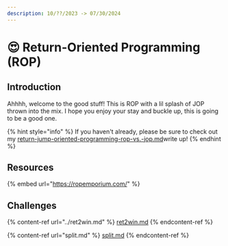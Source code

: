 ```yaml
---
description: 10/??/2023 -> 07/30/2024
---
```


# 😍 Return-Oriented Programming (ROP)

## Introduction

Ahhhh, welcome to the good stuff! This is ROP with a lil splash of JOP thrown into the mix. I hope you enjoy your stay and buckle up, this is going to be a good one.&#x20;

{% hint style="info" %}
If you haven't already, please be sure to check out my [return-jump-oriented-programming-rop-vs.-jop.md](../../android-hacking/android-security-research-setup/return-jump-oriented-programming-rop-vs.-jop.md "mention")write up!
{% endhint %}

## Resources

{% embed url="https://ropemporium.com/" %}

## Challenges

{% content-ref url="../ret2win.md" %}
[ret2win.md](../ret2win.md)
{% endcontent-ref %}

{% content-ref url="split.md" %}
[split.md](split.md)
{% endcontent-ref %}
